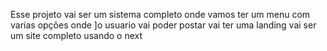 Esse projeto vai ser um sistema completo onde vamos ter um menu com varias opções onde 
]o usuario vai poder postar vai ter uma landing
vai ser um site completo usando o next